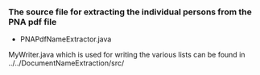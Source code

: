 ### The source file for extracting the individual persons from the PNA pdf file
* PNAPdfNameExtractor.java

MyWriter.java which is used for writing the various lists can be found in ../../DocumentNameExtraction/src/
